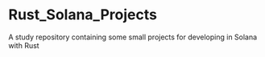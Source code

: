 # Rust_Solana_Projects
A study repository containing some small projects for developing in Solana with Rust
